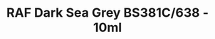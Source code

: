 ---
layout: product
title: "RAF Dark Sea Grey BS381C/638 - 10ml"
price: "330" 
desc: "Acrylic Laquer 10mL"
img_path: "/assets/img/RC296.webp"
brand: "AK "
available: false
special_offer: false
new: false
soon: false
cat: "020000"
subcat: "020200"
subsubcat: "020201"
sifra: "RC296"
popular: false
---